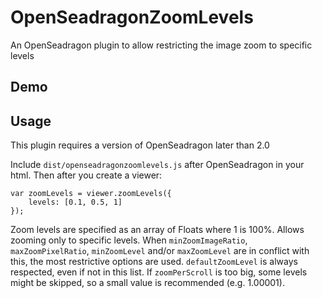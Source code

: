 # OpenSeadragonZoomLevels

An OpenSeadragon plugin to allow restricting the image zoom to specific levels

## Demo

<!-- http://picturae.github.io/openseadragonselection/#openseadragonrgb -->

## Usage

This plugin requires a version of OpenSeadragon later than 2.0

Include `dist/openseadragonzoomlevels.js` after OpenSeadragon in your html. Then after you create a viewer:

    var zoomLevels = viewer.zoomLevels({
        levels: [0.1, 0.5, 1]
    });

Zoom levels are specified as an array of Floats where 1 is 100%. Allows zooming only to specific levels.
When `minZoomImageRatio`, `maxZoomPixelRatio`, `minZoomLevel` and/or `maxZoomLevel` are in conflict with this, the most restrictive options are used. `defaultZoomLevel` is always respected, even if not in this list.
If `zoomPerScroll` is too big, some levels might be skipped, so a small value is recommended (e.g. 1.00001).
